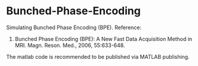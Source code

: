 # Bunched-Phase-Encoding

Simulating Bunched Phase Encoding (BPE). 
Reference: 
1. Bunched Phase Encoding (BPE): A New Fast Data Acquisition Method in MRI. Magn. Reson. Med., 2006, 55:633-648.

The matlab code is recommended to be published via MATLAB publishing.
